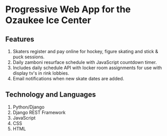 # Progressive Web App for the Ozaukee Ice Center

## Features
1. Skaters register and pay online for hockey, figure skating and stick & puck sessions.
2. Daily zamboni resurface schedule with JavaScript countdown timer.
3. Includes daily schedule API with locker room assignments for use with display tv's in rink lobbies.
4. Email notifications when new skate dates are added.

## Technology and Languages
1. Python/Django
2. Django REST Framework
3. JavaScript
4. CSS
5. HTML
